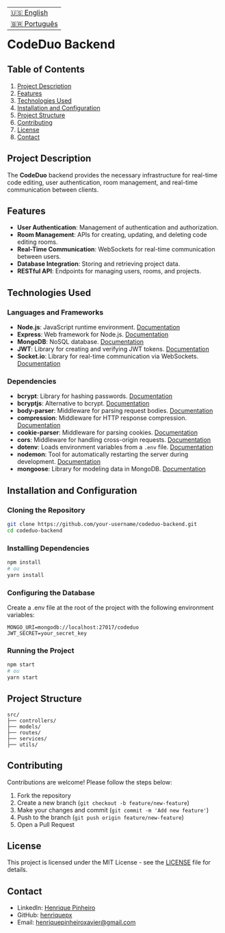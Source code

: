 <table align="right">
  <tr>
    <td>
      <a href="README.md">🇺🇸 English</a>
    </td>
  </tr>
  <tr>
    <td>
      <a href="readme-pt.md">🇧🇷 Português</a>
    </td>
  </tr>
</table>

<br>

# CodeDuo Backend

## Table of Contents

1. [Project Description](#project-description)
2. [Features](#features)
3. [Technologies Used](#technologies-used)
4. [Installation and Configuration](#installation-and-configuration)
5. [Project Structure](#project-structure)
6. [Contributing](#contributing)
7. [License](#license)
8. [Contact](#contact)

## Project Description

The **CodeDuo** backend provides the necessary infrastructure for real-time code editing, user authentication, room management, and real-time communication between clients.

## Features

- **User Authentication**: Management of authentication and authorization.
- **Room Management**: APIs for creating, updating, and deleting code editing rooms.
- **Real-Time Communication**: WebSockets for real-time communication between users.
- **Database Integration**: Storing and retrieving project data.
- **RESTful API**: Endpoints for managing users, rooms, and projects.

## Technologies Used

### Languages and Frameworks

- **Node.js**: JavaScript runtime environment. [Documentation](https://nodejs.org/en/docs/)
- **Express**: Web framework for Node.js. [Documentation](https://expressjs.com/)
- **MongoDB**: NoSQL database. [Documentation](https://www.mongodb.com/docs/manual/)
- **JWT**: Library for creating and verifying JWT tokens. [Documentation](https://github.com/auth0/node-jsonwebtoken)
- **Socket.io**: Library for real-time communication via WebSockets. [Documentation](https://socket.io/docs/v4/client-api/)

### Dependencies

- **bcrypt**: Library for hashing passwords. [Documentation](https://www.npmjs.com/package/bcrypt)
- **bcryptjs**: Alternative to bcrypt. [Documentation](https://www.npmjs.com/package/bcryptjs)
- **body-parser**: Middleware for parsing request bodies. [Documentation](https://www.npmjs.com/package/body-parser)
- **compression**: Middleware for HTTP response compression. [Documentation](https://www.npmjs.com/package/compression)
- **cookie-parser**: Middleware for parsing cookies. [Documentation](https://www.npmjs.com/package/cookie-parser)
- **cors**: Middleware for handling cross-origin requests. [Documentation](https://www.npmjs.com/package/cors)
- **dotenv**: Loads environment variables from a `.env` file. [Documentation](https://www.npmjs.com/package/dotenv)
- **nodemon**: Tool for automatically restarting the server during development. [Documentation](https://nodemon.io/)
- **mongoose**: Library for modeling data in MongoDB. [Documentation](https://mongoosejs.com/docs/)

## Installation and Configuration

### Cloning the Repository

```bash
git clone https://github.com/your-username/codeduo-backend.git
cd codeduo-backend
```

### Installing Dependencies

```bash
npm install
# ou
yarn install
```

### Configuring the Database

Create a .env file at the root of the project with the following environment variables:

```plaintext
MONGO_URI=mongodb://localhost:27017/codeduo
JWT_SECRET=your_secret_key
```

### Running the Project

```bash
npm start
# ou
yarn start
```

## Project Structure

```plaintext
src/
├── controllers/
├── models/
├── routes/
├── services/
├── utils/
```

## Contributing

Contributions are welcome! Please follow the steps below:

1. Fork the repository
2. Create a new branch (`git checkout -b feature/new-feature`)
3. Make your changes and commit (`git commit -m 'Add new feature'`)
4. Push to the branch (`git push origin feature/new-feature`)
5. Open a Pull Request

## License

This project is licensed under the MIT License - see the [LICENSE](LICENSE) file for details.

## Contact

- LinkedIn: [Henrique Pinheiro](https://www.linkedin.com/in/henriquepinheiroxavier/)
- GitHub: [henriquepx](https://github.com/henriquepx)
- Email: [henriquepinheiroxavier@gmail.com](mailto:henriquepinheiroxavier@gmail.com)
